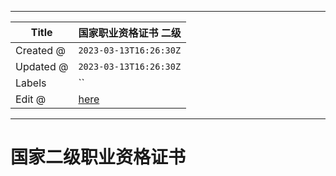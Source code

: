 -----

| Title     | 国家职业资格证书 二级                                      |
| --------- | ------------------------------------------------ |
| Created @ | `2023-03-13T16:26:30Z`                           |
| Updated @ | `2023-03-13T16:26:30Z`                           |
| Labels    | \`\`                                             |
| Edit @    | [here](https://github.com/junxnone/sh/issues/17) |

-----

# 国家二级职业资格证书

